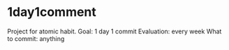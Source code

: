 # 1day1comment

Project for atomic habit.
Goal: 1 day 1 commit
Evaluation: every week
What to commit: anything
